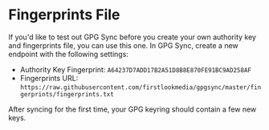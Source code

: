 # Fingerprints File

If you'd like to test out GPG Sync before you create your own authority key and fingerprints file, you can use this one. In GPG Sync, create a new endpoint with the following settings:

* Authority Key Fingerprint: `A64237D7ADD17B2A51D8B8E870FE91BC9AD258AF`
* Fingerprints URL: `https://raw.githubusercontent.com/firstlookmedia/gpgsync/master/fingerprints/fingerprints.txt`

After syncing for the first time, your GPG keyring should contain a few new keys.

